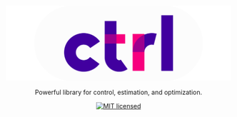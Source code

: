 <div align="center">
    <img src=" https://raw.githubusercontent.com/optimisticside/ctrl/master/assets/logo-wide.png" alt="Ctrl Logo">

Powerful library for control, estimation, and optimization.

[![MIT licensed][mit-badge]][mit-url]

[mit-badge]: https://img.shields.io/badge/license-MIT-blue.svg
[mit-url]: LICENSE

</div>
<br/>
